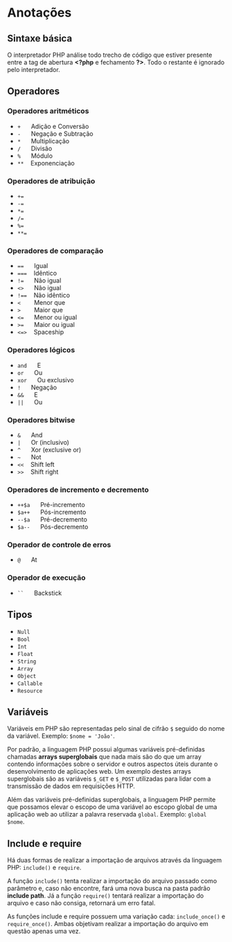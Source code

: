# Anotações

## Sintaxe básica

O interpretador PHP análise todo trecho de código que estiver presente entre a tag de abertura <strong>\<?php</strong> e fechamento <strong>?></strong>. Todo o restante é ignorado pelo interpretador.

## Operadores

### Operadores aritméticos

- ```+``` <span style="margin-left: 20px;">Adição e Conversão</span>
- ```-``` <span style="margin-left: 20px;">Negação e Subtração</span>
- ```*``` <span style="margin-left: 20px;">Multiplicação</span>
- ```/``` <span style="margin-left: 20px;">Divisão</span>
- ```%``` <span style="margin-left: 20px;">Módulo</span>
- ```**``` <span style="margin-left: 12px;">Exponenciação</span>

### Operadores de atribuição

- ```+=``` 
- ```-=``` 
- ```*=```
- ```/=```
- ```%=```
- ```**=```

### Operadores de comparação

- ```==``` <span style="margin-left: 20px;">Igual</span>
- ```===``` <span style="margin-left: 12px;">Idêntico</span>
- ```!=``` <span style="margin-left: 20px;">Não igual</span>
- ```<>``` <span style="margin-left: 20px;">Não igual</span>
- ```!==``` <span style="margin-left: 12px;">Não idêntico</span>
- ```<``` <span style="margin-left: 27px;">Menor que</span>
- ```>``` <span style="margin-left: 27px;">Maior que</span>
- ```<=``` <span style="margin-left: 20px;">Menor ou igual</span>
- ```>=``` <span style="margin-left: 20px;">Maior ou igual</span>
- ```<=>``` <span style="margin-left: 12px;">Spaceship</span>

### Operadores lógicos

- ```and``` <span style="margin-left: 20px;">E</span>
- ```or``` <span style="margin-left: 20px;">Ou</span>
- ```xor``` <span style="margin-left: 20px;">Ou exclusivo</span>
- ```!``` <span style="margin-left: 20px;">Negação</span>
- ```&&``` <span style="margin-left: 20px;">E</span>
- ```||``` <span style="margin-left: 20px;">Ou</span>

### Operadores bitwise

- ```&``` <span style="margin-left: 20px;">And</span>
- ```|``` <span style="margin-left: 20px;">Or (inclusivo)</span>
- ```^``` <span style="margin-left: 20px;">Xor (exclusive or)</span>
- ```~``` <span style="margin-left: 20px;">Not</span>
- ```<<``` <span style="margin-left: 12px;">Shift left</span>
- ```>>``` <span style="margin-left: 12px;">Shift right</span>

### Operadores de incremento e decremento

- ```++$a``` <span style="margin-left: 20px;">Pré-incremento</span>
- ```$a++``` <span style="margin-left: 20px;">Pós-incremento</span>
- ```--$a``` <span style="margin-left: 20px;">Pré-decremento</span>
- ```$a--``` <span style="margin-left: 20px;">Pós-decremento</span>

### Operador de controle de erros

- ```@``` <span style="margin-left: 20px;">At</span>

### Operador de execução

- ``` `` ``` <span style="margin-left: 20px;">Backstick</span>

## Tipos

- ```Null```
- ```Bool```
- ```Int```
- ```Float```
- ```String```
- ```Array```
- ```Object```
- ```Callable```
- ```Resource```

## Variáveis

Variáveis em PHP são representadas pelo sinal de cifrão ```$``` seguido do nome da variável. Exemplo: ```$nome = 'João'```.

Por padrão, a linguagem PHP possui algumas variáveis pré-definidas chamadas <strong>arrays superglobais</strong> que nada mais são do que um array contendo informações sobre o servidor e outros aspectos úteis durante o desenvolvimento de aplicações web. Um exemplo destes arrays superglobais são as variáveis ```$_GET``` e ```$_POST``` utilizadas para lidar com a transmissão de dados em requisições HTTP.

Além das variáveis pré-definidas superglobais, a linguagem PHP permite que possamos elevar o escopo de uma variável ao escopo global de uma aplicação web ao utilizar a palavra reservada ```global```. Exemplo: ```global $nome```.

## Include e require

Há duas formas de realizar a importação de arquivos através da linguagem PHP: ```include()``` e ```require```.

A função ```include()``` tenta realizar a importação do arquivo passado como parâmetro e, caso não encontre, fará uma nova busca na pasta padrão <strong>include path</strong>. Já a função ```require()``` tentará realizar a importação do arquivo e caso não consiga, retornará um erro fatal.

As funções include e require possuem uma variação cada: ```include_once()``` e ```require_once()```. Ambas objetivam realizar a importação do arquivo em questão apenas uma vez.